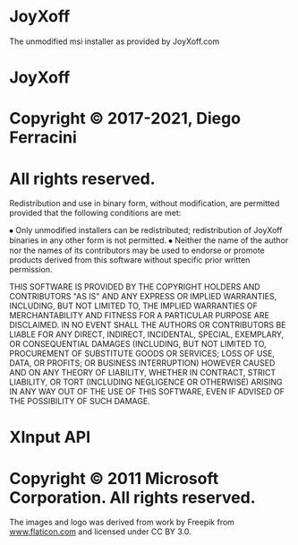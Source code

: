 # JoyXoff
The unmodified msi installer as provided by JoyXoff.com

# JoyXoff 
# Copyright © 2017-2021, Diego Ferracini
# All rights reserved.

Redistribution and use in binary form, without modification, are permitted provided that the following conditions are met:

⦁	Only unmodified installers can be redistributed; redistribution of JoyXoff binaries in any other form is not permitted.
⦁	Neither the name of the author nor the names of its contributors may be used to endorse or promote products derived from this software without specific prior written permission.

THIS SOFTWARE IS PROVIDED BY THE COPYRIGHT HOLDERS AND CONTRIBUTORS "AS IS" AND ANY EXPRESS OR IMPLIED WARRANTIES, INCLUDING, BUT NOT LIMITED TO, THE IMPLIED WARRANTIES OF MERCHANTABILITY AND FITNESS FOR A PARTICULAR PURPOSE ARE DISCLAIMED. IN NO EVENT SHALL THE AUTHORS OR CONTRIBUTORS BE LIABLE FOR ANY DIRECT, INDIRECT, INCIDENTAL, SPECIAL, EXEMPLARY, OR CONSEQUENTIAL DAMAGES (INCLUDING, BUT NOT LIMITED TO, PROCUREMENT OF SUBSTITUTE GOODS OR SERVICES; LOSS OF USE, DATA, OR PROFITS; OR BUSINESS INTERRUPTION) HOWEVER CAUSED AND ON ANY THEORY OF LIABILITY, WHETHER IN CONTRACT, STRICT LIABILITY, OR TORT (INCLUDING NEGLIGENCE OR OTHERWISE) ARISING IN ANY WAY OUT OF THE USE OF THIS SOFTWARE, EVEN IF ADVISED OF THE POSSIBILITY OF SUCH DAMAGE.

# XInput API
# Copyright © 2011 Microsoft Corporation. All rights reserved.

The images and logo was derived from work by Freepik from www.flaticon.com and licensed under CC BY 3.0.
